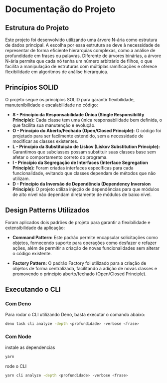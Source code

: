 # Documentação do Projeto

## Estrutura do Projeto

Este projeto foi desenvolvido utilizando uma árvore N-ária como estrutura de
dados principal. A escolha por essa estrutura se deve à necessidade de
representar de forma eficiente hierarquias complexas, como a análise de
profundidade em frases ou palavras. Diferente de árvores binárias, a árvore
N-ária permite que cada nó tenha um número arbitrário de filhos, o que facilita
a manipulação de estruturas com múltiplas ramificações e oferece flexibilidade
em algoritmos de análise hierárquica.

## Princípios SOLID

O projeto segue os princípios SOLID para garantir flexibilidade,
manutenibilidade e escalabilidade no código:

- **S - Princípio da Responsabilidade Única (Single Responsibility Principle):**
  Cada classe tem uma única responsabilidade bem definida, o que facilita sua
  manutenção e evolução.
- **O - Princípio do Aberto/Fechado (Open/Closed Principle):** O código foi
  projetado para ser facilmente estendido, sem a necessidade de modificar as
  classes existentes.
- **L - Princípio da Substituição de Liskov (Liskov Substitution Principle):**
  Garantimos que subclasses possam substituir suas classes base sem afetar o
  comportamento correto do programa.
- **I - Princípio da Segregação de Interfaces (Interface Segregation
  Principle):** Foram criadas interfaces específicas para cada funcionalidade,
  evitando que classes dependam de métodos que não utilizam.
- **D - Princípio da Inversão de Dependência (Dependency Inversion Principle):**
  O projeto utiliza injeção de dependências para que módulos de alto nível não
  dependam diretamente de módulos de baixo nível.

## Design Patterns Utilizados

Foram aplicados dois padrões de projeto para garantir a flexibilidade e
extensibilidade da aplicação:

- **Command Pattern:** Este padrão permite encapsular solicitações como objetos,
  fornecendo suporte para operações como desfazer e refazer ações, além de
  permitir a criação de novas funcionalidades sem alterar o código existente.

- **Factory Pattern:** O padrão Factory foi utilizado para a criação de objetos
  de forma centralizada, facilitando a adição de novas classes e promovendo o
  princípio aberto/fechado (Open/Closed Principle).

## Executando o CLI

### Com Deno

Para rodar o CLI utilizando Deno, basta executar o comando abaixo:

```bash
deno task cli analyze -depth <profundidade> -verbose <frase>
```

### Com Node

instale as dependencias

```bash
yarn
```

rode o CLI

```bash
yarn cli analyze -depth <profundidade> -verbose <frase>
```
